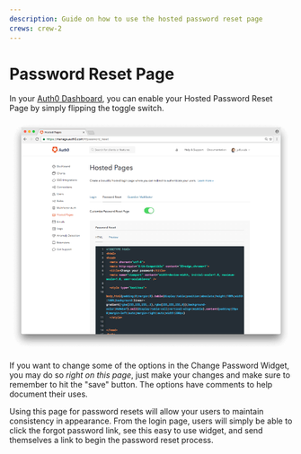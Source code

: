 ```yaml
---
description: Guide on how to use the hosted password reset page
crews: crew-2
---
```


# Password Reset Page

In your [Auth0 Dashboard](${manage_url}/#/password_reset), you can enable your Hosted Password Reset Page by simply flipping the toggle switch.

![Hosted Password Reset Page](/media/articles/hosted-pages/password-reset.png)

If you want to change some of the options in the Change Password Widget, you may do so _right on this page_, just make your changes and make sure to remember to hit the "save" button. The options have comments to help document their uses.

Using this page for password resets will allow your users to maintain consistency in appearance. From the login page, users will simply be able to click the forgot password link, see this easy to use widget, and send themselves a link to begin the password reset process.
